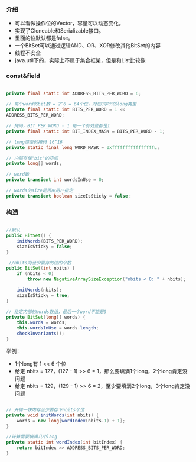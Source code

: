 ### 介绍

- 可以看做操作位的Vector，容量可以动态变化。
- 实现了Cloneable和Serializable接口。
- 里面的位默认都是false。
- 一个BitSet可以通过逻辑AND、OR、XOR修改其他BitSet的内容
- 线程不安全
- java.util下的，实际上不属于集合框架，但是和List比较像

### const&field

```java

private final static int ADDRESS_BITS_PER_WORD = 6;

// 每个word的bit数 = 2^6 = 64个位，对应8字节的long类型
private final static int BITS_PER_WORD = 1 <<
ADDRESS_BITS_PER_WORD;

// 掩码，BIT_PER_WORD - 1 每一个有效位都是1
private final static int BIT_INDEX_MASK = BITS_PER_WORD - 1;

// long类型的掩码 16^16
private static final long WORD_MASK = 0xffffffffffffffffL;

// 内部存储"bit"的空间
private long[] words;

// word数
private transient int wordsInUse = 0;

// words的size是否由用户指定
private transient boolean sizeIsSticky = false;


```


### 构造

```java

//默认
public BitSet() {
    initWords(BITS_PER_WORD);
    sizeIsSticky = false;
}

 //nbits为至少要存的位的个数
public BitSet(int nbits) {
    if (nbits < 0)
        throw new NegativeArraySizeException("nbits < 0: " + nbits);

    initWords(nbits);
    sizeIsSticky = true;
}

// 给定内部的words数组，最后一个word不能是0
private BitSet(long[] words) {
    this.words = words;
    this.wordsInUse = words.length;
    checkInvariants();
}


```

举例：
- 1个long有 1 << 6 个位
- 给定 nbits = 127，(127 - 1) >> 6 = 1，那么要填满1个long，2个long肯定没问题
- 给定 nbits = 129，(129 - 1) >> 6 = 2，至少要填满2个long，3个long肯定没问题 

```java

// 开辟一块内存至少要存下nbits个位
private void initWords(int nbits) {
    words = new long[wordIndex(nbits-1) + 1];
}

//计算需要填满几个long
private static int wordIndex(int bitIndex) {  
    return bitIndex >> ADDRESS_BITS_PER_WORD;  
}  

```